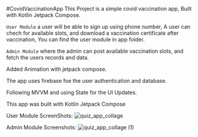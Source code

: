 #CovidVaccinationApp 
This Project is a simple covid vaccination app, Built with Kotlin Jetpack Compose.

 

`User Module` a user will be able to sign up using phone number, 
A user can chech for available slots, and download a vaccination certificate after vaccination, 
You can find the user module in app folder.

`Admin Module` where the admin can post available vaccination slots, and fetch the users records and data.

Added Animation with jetpack compose.

The app uses firebase foe the user authentication and database.

Following MVVM and using State for the UI Updates.

This app was built with Kotlin Jetpack Compose 

User Module ScreenShots:
![quiz_app_collage](https://user-images.githubusercontent.com/97782768/221358003-e6534eb8-8bb3-4e26-8971-952660aab365.png)


Admin Module Screenshots:
![quiz_app_collage (1)](https://user-images.githubusercontent.com/97782768/221358043-7d03e027-e1d8-4761-8faf-e4a50b31bf5d.png)

